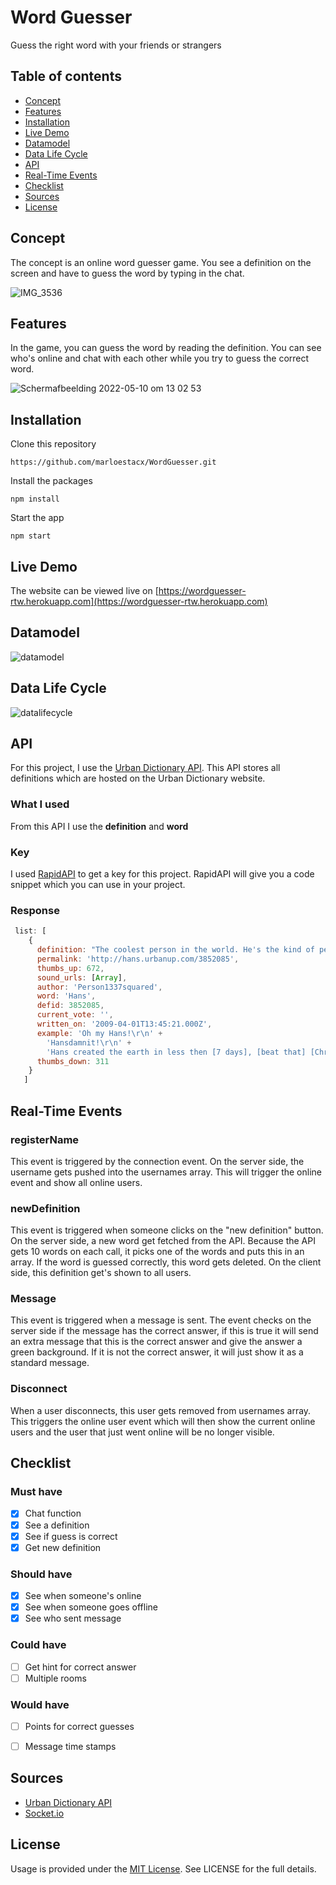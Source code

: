 # Word Guesser
Guess the right word with your friends or strangers

## Table of contents
* [Concept](https://github.com/marloestacx/WordGuesser#concept)
* [Features](https://github.com/marloestacx/WordGuesser#features)
* [Installation](https://github.com/marloestacx/WordGuesser#installation)
* [Live Demo](https://github.com/marloestacx/WordGuesser#live-demo)
* [Datamodel](https://github.com/marloestacx/WordGuesser#datamodel)
* [Data Life Cycle](https://github.com/marloestacx/WordGuesser#data-life-cycle)
* [API](https://github.com/marloestacx/WordGuesser#API)
* [Real-Time Events](https://github.com/marloestacx/WordGuesser#Real-Time-Events)
* [Checklist](https://github.com/marloestacx/WordGuesser#checklist)
* [Sources](https://github.com/marloestacx/WordGuesser#sources)
* [License](https://github.com/marloestacx/WordGuesser#license)

## Concept
The concept is an online word guesser game. You see a definition on the screen and have to guess the word by typing in the chat. 

![IMG_3536](https://user-images.githubusercontent.com/24413936/167620531-f1f166e1-d407-4250-8f23-b47b71b857bb.jpg)


## Features
In the game, you can guess the word by reading the definition. You can see who's online and chat with each other while you try to guess the correct word.

![Schermafbeelding 2022-05-10 om 13 02 53](https://user-images.githubusercontent.com/24413936/167616068-f426e1a2-3e7c-41e7-bebd-b2e1556c9a3e.png)

## Installation 
Clone this repository

```
https://github.com/marloestacx/WordGuesser.git
```

Install the packages
```
npm install
```

Start the app
```
npm start
```

## Live Demo
The website can be viewed live on [https://wordguesser-rtw.herokuapp.com](https://wordguesser-rtw.herokuapp.com)

## Datamodel

![datamodel](https://user-images.githubusercontent.com/24413936/167616269-1ed3fa34-f26b-4407-8b62-9657b92b68a6.png)


## Data Life Cycle

![datalifecycle](https://user-images.githubusercontent.com/24413936/167631606-04a3635a-95a0-4f2d-8169-aca7f1bba317.png)


## API
For this project, I use the [Urban Dictionary API](https://rapidapi.com/community/api/urban-dictionary). This API stores all definitions which are hosted on the Urban Dictionary website.

### What I used
From this API I use the **definition** and **word**

### Key
I used [RapidAPI](https://rapidapi.com/community/api/urban-dictionary) to get a key for this project. RapidAPI will give you a code snippet which you can use in your project. 

### Response 
```js
 list: [
    {
      definition: "The coolest person in the world. He's the kind of person who everyone worships. There is [ofcourse] also the Church of Hans and the Korhans in which are described [the awesome] stories of Hans. He created the earth and should be worshipped by everyone. If you don't worship him, you will [go to Hell], or worse, you will never be able to know a guy named Hans!",
      permalink: 'http://hans.urbanup.com/3852085',
      thumbs_up: 672,
      sound_urls: [Array],
      author: 'Person1337squared',
      word: 'Hans',
      defid: 3852085,
      current_vote: '',
      written_on: '2009-04-01T13:45:21.000Z',
      example: 'Oh my Hans!\r\n' +
        'Hansdamnit!\r\n' +
        'Hans created the earth in less then [7 days], [beat that] [Christians]!',
      thumbs_down: 311
    }
   ]
```

## Real-Time Events

### registerName
This event is triggered by the connection event. On the server side, the username gets pushed into the usernames array. This will trigger the online event and show all online users. 


### newDefinition
This event is triggered when someone clicks on the "new definition" button. On the server side, a new word get fetched from the API. Because the API gets 10 words on each call, it picks one of the words and puts this in an array. If the word is guessed correctly, this word gets deleted. On the client side, this definition get's shown to all users. 

### Message
This event is triggered when a message is sent. The event checks on the server side if the message has the correct answer, if this is true it will send an extra message that this is the correct answer and give the answer a green background. If it is not the correct answer, it will just show it as a standard message. 

### Disconnect
When a user disconnects, this user gets removed from usernames array. This triggers the online user event which will then show the current online users and the user that just went online will be no longer visible. 


## Checklist

### Must have
- [x] Chat function
- [x] See a definition
- [x] See if guess is correct
- [x] Get new definition

### Should have
- [x] See when someone's online
- [x] See when someone goes offline 
- [x] See who sent message

### Could have
- [ ] Get hint for correct answer
- [ ] Multiple rooms

### Would have
- [ ] Points for correct guesses
- [ ] Message time stamps


## Sources
* [Urban Dictionary API](https://rapidapi.com/community/api/urban-dictionary)
* [Socket.io](http://socket.io)


## License
Usage is provided under the [MIT License](https://github.com/marloestacx/WordGuesser/blob/main/LICENSE). See LICENSE for the full details.

<!-- Add a link to your live demo in Github Pages 🌐-->

<!-- ☝️ replace this description with a description of your own work -->

<!-- replace the code in the /docs folder with your own, so you can showcase your work with GitHub Pages 🌍 -->

<!-- Add a nice poster image here at the end of the week, showing off your shiny frontend 📸 -->

<!-- Maybe a table of contents here? 📚 -->

<!-- How about a section that describes how to install this project? 🤓 -->

<!-- ...but how does one use this project? What are its features 🤔 -->

<!-- What external data source is featured in your project and what are its properties 🌠 -->

<!-- Maybe a checklist of done stuff and stuff still on your wishlist? ✅ -->

<!-- How about a license here? 📜 (or is it a licence?) 🤷 -->
